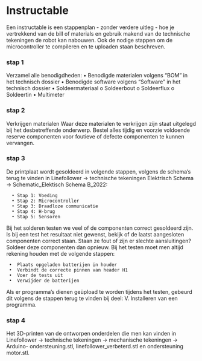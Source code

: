 # Instructable

Een instructable is een stappenplan - zonder verdere uitleg - hoe je vertrekkend van de bill of materials en gebruik makend van de technische tekeningen de robot kan nabouwen. Ook de nodige stappen om de microcontroller te compileren en te uploaden staan beschreven.  

### stap 1
  Verzamel alle benodigdheden: 
      •	 Benodigde materialen volgens “BOM” in het technisch dossier 
      •	Benodigde software volgens “Software” in het technisch dossier 
      •	Soldeermateriaal o Soldeerbout o Soldeerflux o Soldeertin 
      •	Multimeter 

### stap 2
 Verkrijgen materialen 
    Waar deze materialen te verkrijgen zijn staat uitgelegd bij het desbetreffende onderwerp. Bestel alles tijdig en voorzie voldoende reserve componenten         voor foutieve of defecte componenten te kunnen vervangen.
    
### stap 3
   De printplaat wordt gesoldeerd in volgende stappen, volgens de schema’s terug te vinden in Linefollower -> technische tekeningen Elektrisch Schema ->        Schematic_Elektisch Schema B_2022: 
   
      •	Stap 1: Voeding 
      •	Stap 2: Microcontroller 
      •	Stap 3: Draadloze communicatie 
      •	Stap 4: H-brug 
      •	Stap 5: Sensoren
        
   Bij het solderen testen we veel of de componenten correct gesoldeerd zijn. Is bij een test het resultaat niet gewenst, bekijk of de laatst                  aangesloten componenten correct staan. Staan ze fout of zijn er slechte aansluitingen? Soldeer deze componenten dan opnieuw. 
   Bij het testen moet men altijd rekening houden met de volgende stappen:
        
     •	Plaats opgeladen batterijen in houder 
     •	Verbindt de correcte pinnen van header H1 
     •  Voer de tests uit 
     •  Verwijder de batterijen
       
   Als er programma’s dienen geüpload te worden tijdens het testen, gebeurd dit volgens de stappen terug te vinden bij deel: V. Installeren van een            programma.
        
  ### stap 4  
   Het 3D-printen van de ontworpen onderdelen die men kan vinden in Linefollower -> technische tekeningen -> mechanische tekeningen -> Arduino-                ondersteuning.stl, linefollower_verbeterd.stl en ondersteuning motor.stl.
     
     
        
